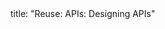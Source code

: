 <frontmatter>
title: "Reuse: APIs: Designing APIs"
</frontmatter>

<include src="index-body.md" boilerplate />
